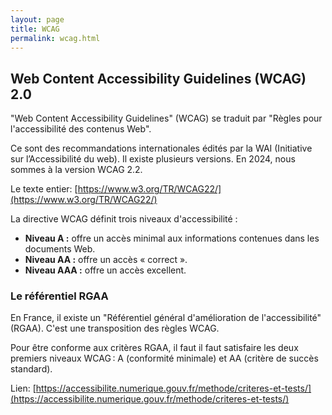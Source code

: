 ```yaml
---
layout: page
title: WCAG
permalink: wcag.html
---
```


## Web Content Accessibility Guidelines (WCAG) 2.0

"Web Content Accessibility Guidelines" (WCAG) se traduit par "Règles pour l'accessibilité des contenus Web".

Ce sont des recommandations internationales édités par la WAI (Initiative sur l’Accessibilité du web). Il existe plusieurs versions. En 2024, nous sommes à la version WCAG 2.2.

Le texte entier: [https://www.w3.org/TR/WCAG22/](https://www.w3.org/TR/WCAG22/)

La directive WCAG définit trois niveaux d'accessibilité : 

- **Niveau A :** offre un accès minimal aux informations contenues dans les documents Web.
- **Niveau AA :** offre un accès « correct ».
- **Niveau AAA :** offre un accès excellent.

### Le référentiel RGAA

En France, il existe un "Référentiel général d'amélioration de l'accessibilité" (RGAA). C'est une transposition des règles WCAG. 

Pour être conforme aux critères RGAA, il faut il faut satisfaire les deux premiers niveaux WCAG : A (conformité minimale) et AA (critère de succès standard).

Lien: [https://accessibilite.numerique.gouv.fr/methode/criteres-et-tests/](https://accessibilite.numerique.gouv.fr/methode/criteres-et-tests/)

